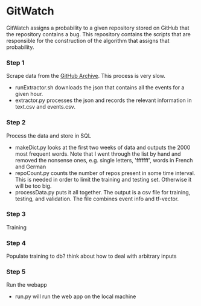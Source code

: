 # GitWatch

GitWatch assigns a probability to a given repository stored on GitHub that the repository
contains a bug. This repository contains the scripts that are responsible for the construction
of the algorithm that assigns that probability.

### Step 1

Scrape data from the [GitHub Archive](githubarchive.org). This process is very slow.
* runExtractor.sh downloads the json that contains all the events for a given hour.
* extractor.py processes the json and records the relevant information in text.csv and events.csv.

### Step 2

Process the data and store in SQL
* makeDict.py looks at the first two weeks of data and outputs the 2000 most frequent words. Note that I went through the list by hand and removed the nonsense ones, e.g. single letters, 'fffffff', words in French and German
* repoCount.py counts the number of repos present in some time interval. This is needed in order to limit the training and testing set. Otherwise it will be too big.
* processData.py puts it all together. The output is a csv file for training, testing, and validation. The file combines event info and tf-vector.

### Step 3

Training

### Step 4

Populate training to db?
think about how to deal with arbitrary inputs

### Step 5

Run the webapp
* run.py will run the web app on the local machine
